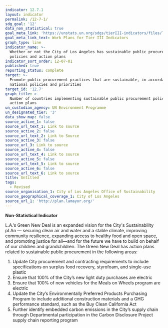 ```yaml
---
indicator: 12.7.1
layout: indicator
permalink: /12-7-1/
sdg_goal: '12'
data_non_statistical: true
goal_meta_link: 'https://unstats.un.org/sdgs/tierIII-indicators/files/Tier3-12-07-01.pdf'
goal_meta_link_text: Work Plans for Tier III Indicators
graph_type: line
indicator_name: >-
  Whether or not the City of Los Angeles has sustainable public procurement
  policies and action plans
indicator_sort_order: 12-07-01
published: true
reporting_status: complete
target: >-
  Promote public procurement practices that are sustainable, in accordance with
  national policies and priorities
target_id: '12.7'
graph_title: >-
  Number of countries implementing sustainable public procurement policies and
  action plans
un_custodian_agency: UN Environment Programme
un_designated_tier: '3'
data_show_map: false
source_active_1: false
source_url_text_1: Link to source
source_active_2: false
source_url_text_2: Link to Source
source_active_3: false
source_url_3: Link to source
source_active_4: false
source_url_text_4: Link to source
source_active_5: false
source_url_text_5: Link to source
source_active_6: false
source_url_text_6: Link to source
title: Untitled
tags:
  - Revised
source_organisation_1: City of Los Angeles Office of Sustainability
source_geographical_coverage_1: City of Los Angeles
source_url_1: 'http://plan.lamayor.org/'
---
```

**Non-Statistical Indicator**

L.A.’s Green New Deal is an expanded vision for the City's Sustainability pLAn — securing clean air and water and a stable climate, improving community resilience, expanding access to healthy food and open space, and promoting justice for all—and for the future we have to build on behalf of our children and grandchildren. The Green New Deal has action plans related to sustainable public procurement in the following areas: 
1) Update City procurement and contracting requirements to include specifications on surplus food recovery, styrofoam, and single-use plastic
2) Ensure that 100% of the City’s new light duty purchases are electric 
3) Ensure that 100% of new vehicles for the Meals on Wheels program are electric 
4) Update the City’s Environmentally Preferred Products Purchasing Program to include additional construction materials and a GHG performance standard, such as the Buy Clean California Act 
5) Further identify embedded carbon emissions in the City’s supply chain through Departmental participation in the Carbon Disclosure Project supply chain reporting program